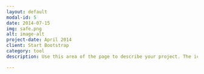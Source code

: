 ```yaml
---
layout: default
modal-id: 5
date: 2014-07-15
img: safe.png
alt: image-alt
project-date: April 2014
client: Start Bootstrap
category: tool
description: Use this area of the page to describe your project. The icon above is part of a free icon set by <a href="https://sellfy.com/p/8Q9P/jV3VZ/">Flat Icons</a>. On their website, you can download their free set with 16 icons, or you can purchase the entire set with 146 icons for only $12!

---
```

